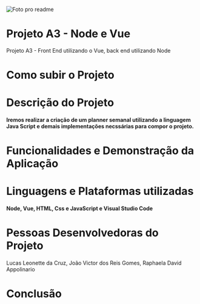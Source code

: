 ![Foto pro readme](https://github.com/Leo3002/ProjetoA3-Microservicoes/assets/88354824/eaffb7e4-5825-403c-bead-d3d4a9a8a6c2)
# Projeto A3 - Node e Vue
Projeto A3 - Front End utilizando o Vue, back end utilizando Node

# Como subir o Projeto
<h4></h4>

# Descrição do Projeto
<h4>Iremos realizar a criação de um planner semanal utilizando a linguagem Java Script e demais implementações necssárias para compor o projeto. </h4>

# Funcionalidades e Demonstração da Aplicação
<h4></h4>

# Linguagens e Plataformas utilizadas
<h4>Node, Vue, HTML, Css e JavaScript e  Visual Studio Code</h4>

# Pessoas Desenvolvedoras do Projeto
<h4></h4>
  Lucas Leonette da Cruz, João Victor dos Reis Gomes, Raphaela David Appolinario

# Conclusão
<h4></h4>

